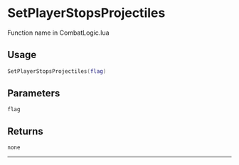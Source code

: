 # SetPlayerStopsProjectiles
Function name in CombatLogic.lua
## Usage
```lua
SetPlayerStopsProjectiles(flag)
```
## Parameters
`flag`
## Returns
`none`

---